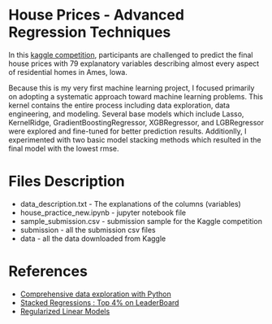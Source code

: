 # House Prices - Advanced Regression Techniques
In this [kaggle competition](https://www.kaggle.com/c/house-prices-advanced-regression-techniques), participants are challenged to predict the final house prices with 79 explanatory variables describing almost every aspect of residential homes in Ames, lowa. 

Because this is my very first machine learning project, I focused primarily on adopting a systematic approach toward machine learning problems. This kernel contains the entire process including data exploration, data engineering, and modeling. Several base models which include Lasso, KernelRidge, GradientBoostingRegressor, XGBRegressor, and LGBRegressor were explored and fine-tuned for better prediction results. Additionlly, I experimented with two basic model stacking methods which resulted in the final model with the lowest rmse.
# Files Description
* data_description.txt - The explanations of the columns (variables)
* house_practice_new.ipynb - jupyter notebook file
* sample_submission.csv - submission sample for the Kaggle competition
* submission - all the submission csv files
* data - all the data downloaded from Kaggle
# References
* [Comprehensive data exploration with Python](https://www.kaggle.com/pmarcelino/comprehensive-data-exploration-with-python)
* [Stacked Regressions : Top 4% on LeaderBoard](https://www.kaggle.com/serigne/stacked-regressions-top-4-on-leaderboard)
* [Regularized Linear Models](https://www.kaggle.com/apapiu/regularized-linear-models)
